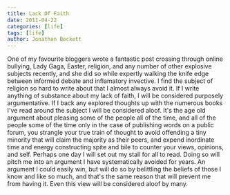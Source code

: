 ```yaml
---
title: Lack Of Faith
date: 2011-04-22
categories: [life]
tags: [life]
author: Jonathan Beckett
---
```


One of my favourite bloggers wrote a fantastic post crossing through online bullying, Lady Gaga, Easter, religion, and any number of other explosive subjects recently, and she did so while expertly walking the knife edge between informed debate and inflamatory invective. I find the subject of religion so hard to write about that I almost always avoid it. If I write anything of substance about my lack of faith, I will be considered purposely argumentative. If I back any explored thoughts up with the numerous books I've read around the subject I will be considered aloof. It's the age old argument about pleasing some of the people all of the time, and all of the people some of the time only in the case of publishing words on a public forum, you strangle your true train of thought to avoid offending a tiny minority that will claim the majority as their peers, and expend inordinate time and energy constructing spite and bile to counter your views, opinions, and self. Perhaps one day I will set out my stall for all to read. Doing so will pitch me into an argument I have systematically avoided for years. An argument I could easily win, but will do so by belittling the beliefs of those I know and like so much, and that's the same reason that will prevent me from having it. Even this view will be considered aloof by many.